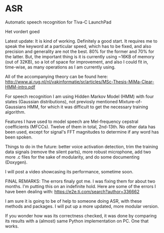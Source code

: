# ASR
Automatic speech recognition for Tiva-C LaunchPad

Het vordert goed

Latest update: It is kind of working. Definitely a good start. It requires me to speak the keyword at a particular speed, which has to be fixed, and also precision and generality are not the best. 80% for the former and 70% for the latter. But, the important thing is it is currently using ~16KB of memory (out of 32KB), so a lot of space for improvement, and also I could fit in, time-wise, as many operations as I am currently using.

All of the accompanying theory can be found here: http://www.ai.rug.nl/nl/vakinformatie/sr/articles/MSc-Thesis-MiMa-Clear-HMM-intro.pdf

For speech recognition I am using Hidden Markov Model (HMM) with four states (Gaussian distributions), not previosly mentioned Mixture-of-Gaussians HMM, for which it was difficult to get the necessary training algorithm. 

Features I have used to model speech are Mel-frequency cepstral coefficients (MFCCs). Twelve of them in total, 2nd-13th. No other data has been used, except for signal's FFT magnitudes to determine if any word has been spoken.

Things to do in the future: better voice activation detection, trim the training data signals (remove the silent parts), more robust microphone, add two more .c files for the sake of modularity, and do some documenting (Doxygen).

I will post a video showcasing its performance, sometime soon.


FINAL REMARKS: The errors finaly got me. I was fixing them for about two months. I'm putting this on an indefinite hold. 
Here are some of the errors I have been dealing with: https://e2e.ti.com/search?author=336662 

I am sure it is going to be of help to someone doing ASR, with these methods and packages.
I will put up a more updated, more modular version.

If you wonder how was its correctness checked, it was done by comparing its results with a (almost) same Python implementation on PC. One that works.
